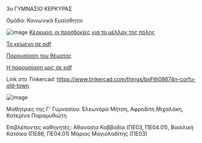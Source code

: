 3ο ΓΥΜΝΑΣΙΟ ΚΕΡΚΥΡΑΣ

Ομάδα: Κοινωνικά Ευαίσθητοι

![image](https://github.com/magioladitis/st3dm2023/assets/5201502/9480679a-c4d6-48d8-8ccb-728ff025e463)
[Κέρκυρα: οι προσδοκίες για το μέλλον της πόλης](text.md)

[Το κείμενο σε pdf](κείμενο.pdf)

[Παρουσίαση του θέματος](slides.md)

[Η παρουσίαση μας σε pdf](St3dm.pdf)

Link στο Tinkercad: https://www.tinkercad.com/things/bxFth08674n-corfu-old-town

![image](https://github.com/magioladitis/st3dm2023/assets/5201502/9abe9e69-8f03-4ee0-b1d0-dba574dd05e8)


Μαθήτριες της Γ' Γυμνασίου: Ελεωνόρα Μήτση, Αφροδίτη Μιχαλάκη, Κατερίνα Παραμυθιώτη

Επιβλέποντες καθηγητές: Αθανασία Καββαδία (ΠΕ03, ΠΕ04.01), Βασιλική Κατσίκα (ΠΕ86, ΠΕ04.01) Μάριος Μαγιολαδίτης (ΠΕ03)


